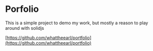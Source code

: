 # Porfolio
This is a simple project to demo my work, but mostly a reason to play around with solidjs

[https://github.com/whattheearl/portfolio](https://github.com/whattheearl/portfolio)

